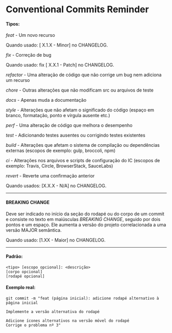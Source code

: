 # Conventional Commits Reminder

#### Tipos:

*feat* - Um novo recurso

Quando usado: [ X.1.X - Minor] no CHANGELOG.

*fix* - Correção de bug

Quando usado: fix [ X.X.1 - Patch] no CHANGELOG.

*refactor* - Uma alteração de código que não corrige um bug nem adiciona um recurso

*chore* - Outras alterações que não modificam src ou arquivos de teste

*docs* - Apenas muda a documentação

*style* - Alterações que não afetam o significado do código (espaço em branco, formatação, ponto e vírgula ausente etc.)

*perf* - Uma alteração de código que melhora o desempenho

*test* - Adicionando testes ausentes ou corrigindo testes existentes

*build* - Alterações que afetam o sistema de compilação ou dependências externas (escopos de exemplo: gulp, broccoli, npm)

*ci* - Alterações nos arquivos e scripts de configuração do IC (escopos de exemplo: Travis, Circle, BrowserStack, SauceLabs)

*revert* - Reverte uma confirmação anterior

Quando usados: [X.X.X - N/A] no CHANGELOG.

---

#### BREAKING CHANGE

Deve ser indicado no início da seção do rodapé ou do corpo de um commit e consiste no texto em maiúsculas *BREAKING CHANGE*, seguido por dois pontos e um espaço.
Ele aumenta a versão do projeto correlacionada a uma versão MAJOR semântica.

Quando usado: [1.XX - Maior] no CHANGELOG.

---

#### Padrão:

```
<tipo> [escopo opcional]: <descrição> 
[corpo opcional] 
[rodapé opcional]
```

#### Exemplo real:
```
git commit -m "feat (página inicial): adicione rodapé alternativo à página inicial

Implemente a versão alternativa do rodapé 

Adicione ícones alternativos na versão móvel do rodapé 
Corrige o problema nº 3"
```
